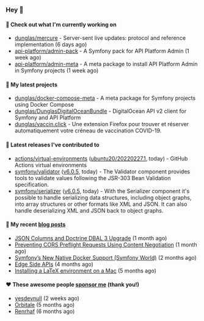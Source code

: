 ### Hey 👋

#### 👷 Check out what I'm currently working on

- [dunglas/mercure](https://github.com/dunglas/mercure) - Server-sent live updates: protocol and reference implementation (6 days ago)
- [api-platform/admin-pack](https://github.com/api-platform/admin-pack) - A Symfony pack for API Platform Admin (1 week ago)
- [api-platform/admin-meta](https://github.com/api-platform/admin-meta) - A meta package to install API Platform Admin in Symfony projects (1 week ago)

#### 🌱 My latest projects

- [dunglas/docker-compose-meta](https://github.com/dunglas/docker-compose-meta) - A meta package for Symfony projects using Docker Compose
- [dunglas/DunglasDigitalOceanBundle](https://github.com/dunglas/DunglasDigitalOceanBundle) - DigitalOcean API v2 client for Symfony and API Platform
- [dunglas/vaccin.click](https://github.com/dunglas/vaccin.click) - Une extension Firefox pour trouver et réserver automatiquement votre créneau de vaccination COVID-19.

#### 🔭 Latest releases I've contributed to

- [actions/virtual-environments](https://github.com/actions/virtual-environments) ([ubuntu20/20220227.1](https://github.com/actions/virtual-environments/releases/tag/ubuntu20%2F20220227.1), today) - GitHub Actions virtual environments
- [symfony/validator](https://github.com/symfony/validator) ([v6.0.5](https://github.com/symfony/validator/releases/tag/v6.0.5), today) - The Validator component provides tools to validate values following the JSR-303 Bean Validation specification.
- [symfony/serializer](https://github.com/symfony/serializer) ([v6.0.5](https://github.com/symfony/serializer/releases/tag/v6.0.5), today) - With the Serializer component it&#39;s possible to handle serializing data structures, including object graphs, into array structures or other formats like XML and JSON. It can also handle deserializing XML and JSON back to object graphs.

#### 📜 My recent [blog posts](https://dunglas.fr)

- [JSON Columns and Doctrine DBAL 3 Upgrade](https://dunglas.fr/2022/01/json-columns-and-doctrine-dbal-3-upgrade/) (1 month ago)
- [Preventing CORS Preflight Requests Using Content Negotiation](https://dunglas.fr/2022/01/preventing-cors-preflight-requests-using-content-negotiation/) (1 month ago)
- [Symfony’s New Native Docker Support (Symfony World)](https://dunglas.fr/2021/12/symfonys-new-native-docker-support-symfony-world/) (2 months ago)
- [Edge Side APIs](https://dunglas.fr/2021/10/edge-side-apis/) (4 months ago)
- [Installing a LaTeX environment on a Mac](https://dunglas.fr/2021/09/installing-a-latex-environment-on-a-mac/) (5 months ago)

#### ❤️ These awesome people [sponsor me](https://github.com/sponsors/dunglas) (thank you!)

- [yesdevnull](https://github.com/yesdevnull) (2 weeks ago)
- [Orbitale](https://github.com/Orbitale) (5 months ago)
- [Renrhaf](https://github.com/Renrhaf) (6 months ago)

